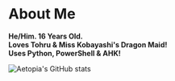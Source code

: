 # About Me
**He/Him. 
16 Years Old.            
Loves Tohru & Miss Kobayashi's Dragon Maid!     
Uses Python, PowerShell & AHK!**     

![Aetopia's GitHub stats](https://github-readme-stats.vercel.app/api?username=Aetopia)
